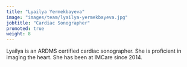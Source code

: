 ```yaml
---
title: "Lyailya Yermekbayeva"
image: "images/team/lyailya-yermekbayeva.jpg"
jobtitle: "Cardiac Sonographer"
promoted: true
weight: 8
---
```


Lyailya is an  ARDMS certified cardiac sonographer. She is proficient in imaging the heart. She has been at IMCare since 2014.